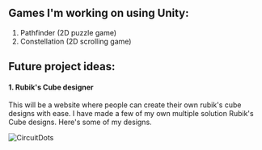 ## Games I'm working on using Unity:

1. Pathfinder (2D puzzle game)
2. Constellation (2D scrolling game)

## Future project ideas:

#### 1. Rubik's Cube designer

This will be a website where people can create their own rubik's cube designs with ease. I have made a few of my own multiple solution Rubik's Cube designs. Here's some of my designs.

![CircuitDots](https://github.com/JasonLandis/JasonLandis/assets/100310833/2249f62b-6198-47c5-a0b5-01c92b600faa)

